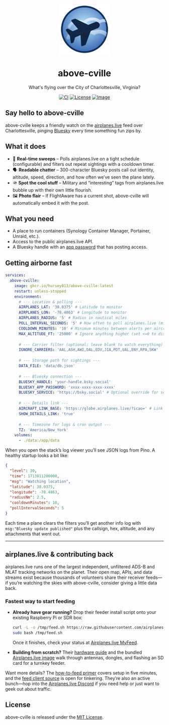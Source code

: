 <p align="center">
  <picture>
    <img alt="Above Cville logo" src="assets/logo.svg" width="160" height="160">
  </picture>
</p>

<h1 align="center">above-cville</h1>

<p align="center">
  What's flying over the City of Charlottesville, Virginia? 
</p>

<p align="center">
  <a href="https://github.com/hursey013/above-cville/actions"><img alt="CI" src="https://img.shields.io/github/actions/workflow/status/hursey013/above-cville/ci.yml?label=CI&logo=github"></a>
  <a href="https://github.com/hursey013/above-cville/blob/main/LICENSE"><img alt="License" src="https://img.shields.io/badge/license-MIT-0EA5E9"></a>
  <a href="https://ghcr.io/hursey013/above-cville"><img alt="Image" src="https://img.shields.io/badge/ghcr-image-blue"></a>
</p>

## Say hello to above-cville

above-cville keeps a friendly watch on the [airplanes.live](https://airplanes.live) feed over Charlottesville, pinging [Bluesky](https://bsky.app/profile/abovecville.bsky.social) every time something fun zips by.

## What it does

- 🔁 **Real-time sweeps** – Polls airplanes.live on a tight schedule (configurable) and filters out repeat sightings with a cooldown timer.
- 🗣️ **Readable chatter** – 300-character Bluesky posts call out identity, altitude, speed, direction, and how often we’ve seen the plane lately.
- 🪖 **Spot the cool stuff** – Military and “interesting” tags from airplanes.live bubble up with their own little flourish.
- 🖼️ **Photo flair** – If FlightAware has a current shot, above-cville will automatically embed it with the post.

## What you need

- A place to run containers (Synology Container Manager, Portainer, Unraid, etc.).
- Access to the public airplanes.live API.
- A Bluesky handle with an [app password](https://bsky.app/settings/app-passwords) that has posting access.

## Getting airborne fast

```yaml
services:
  above-cville:
    image: ghcr.io/hursey013/above-cville:latest
    restart: unless-stopped
    environment:
      # --- Location & polling ---
      AIRPLANES_LAT: '38.0375' # Latitude to monitor
      AIRPLANES_LON: '-78.4863' # Longitude to monitor
      AIRPLANES_RADIUS: '5' # Radius in nautical miles
      POLL_INTERVAL_SECONDS: '5' # How often to poll airplanes.live (minimum 1)
      COOLDOWN_MINUTES: '10' # Minimum minutes between alerts per aircraft
      MAX_ALTITUDE_FT: '25000' # Ignore anything higher (set <=0 to disable)

      # --- Carrier filter (optional; leave blank to watch everything) ---
      IGNORE_CARRIERS: 'AAL,ASH,AWI,DAL,EDV,JIA,PDT,UAL,ENY,RPA,SKW'

      # --- Storage path for sightings ---
      DATA_FILE: 'data/db.json'

      # --- Bluesky connection ---
      BLUESKY_HANDLE: 'your-handle.bsky.social'
      BLUESKY_APP_PASSWORD: 'xxxx-xxxx-xxxx-xxxx'
      BLUESKY_SERVICE: 'https://bsky.social' # Optional override for self-hosted PDS

      # --- Details link ---
      AIRCRAFT_LINK_BASE: 'https://globe.airplanes.live/?icao=' # Link prefix appended with the ICAO hex
      SHOW_DETAILS_LINK: 'true'

      # --- Timezone for logs & cron output ---
      TZ: 'America/New_York'
    volumes:
      - ./data:/app/data
```

When you open the stack’s log viewer you’ll see JSON logs from Pino. A healthy startup looks a bit like:

```json
{
  "level": 30,
  "time": 1713811200000,
  "msg": "Watching location",
  "latitude": 38.0375,
  "longitude": -78.4863,
  "radiusNm": 2.5,
  "cooldownMinutes": 10,
  "pollIntervalSeconds": 5
}
```

Each time a plane clears the filters you’ll get another info log with `msg:"Bluesky update published"` plus the callsign, hex, altitude, and any attachments that went out.

---

## airplanes.live & contributing back

airplanes.live runs one of the largest independent, unfiltered ADS-B and MLAT tracking networks on the planet. Their open map, APIs, and data streams exist because thousands of volunteers share their receiver feeds—if you’re watching the skies with above-cville, consider giving a little data back.

### Fastest way to start feeding

- **Already have gear running?** Drop their feeder install script onto your existing Raspberry Pi or SDR box:

  ```bash
  curl -L -o /tmp/feed.sh https://raw.githubusercontent.com/airplanes-live/feed/main/install.sh
  sudo bash /tmp/feed.sh
  ```

  Once it finishes, check your status at [Airplanes.live MyFeed](https://airplanes.live/myfeed).

- **Building from scratch?** Their [hardware guide](https://airplanes.live/hardware/) and the bundled [Airplanes.live image](https://airplanes.live/image-guide/) walk through antennas, dongles, and flashing an SD card for a turnkey feeder.

Want more details? The [how-to-feed primer](https://airplanes.live/how-to-feed/) covers setup in five minutes, and the [feed client source](https://github.com/airplanes-live/feed) is open for tinkering. They’re also an active bunch—hop into the [Airplanes.live Discord](https://discord.gg/jfVRF2XRwF) if you need help or just want to geek out about traffic.

## License

above-cville is released under the [MIT License](./LICENSE).
